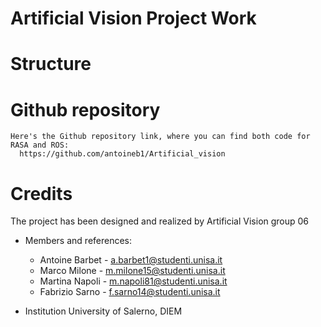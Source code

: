 # Artificial Vision Project Work

  # Structure

  # Github repository
    Here's the Github repository link, where you can find both code for RASA and ROS:
      https://github.com/antoineb1/Artificial_vision

  # Credits
  The project has been designed and realized by Artificial Vision group 06

  - Members and references:
    - Antoine Barbet - a.barbet1@studenti.unisa.it
    - Marco Milone - m.milone15@studenti.unisa.it
    - Martina Napoli - m.napoli81@studenti.unisa.it
    - Fabrizio Sarno - f.sarno14@studenti.unisa.it

  - Institution
    University of Salerno, DIEM

